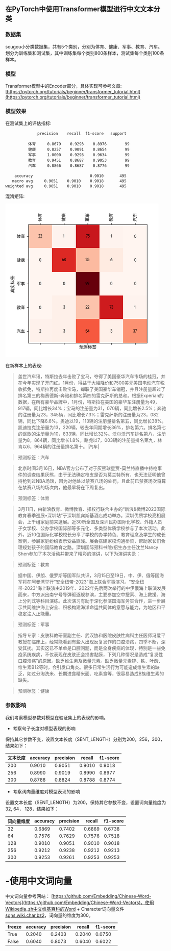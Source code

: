 ## 在PyTorch中使用Transformer模型进行中文文本分类

### 数据集

sougou小分类数据集，共有5个类别，分别为体育、健康、军事、教育、汽车。划分为训练集和测试集，其中训练集每个类别800条样本，测试集每个类别100条样本。

### 模型

Transformer模型中的Encoder部分，具体实现可参考文章: [https://pytorch.org/tutorials/beginner/transformer_tutorial.html](https://pytorch.org/tutorials/beginner/transformer_tutorial.html)


### 模型效果

在测试集上的评估指标:

```
              precision    recall  f1-score   support

          体育     0.8679    0.9293    0.8976        99
          健康     0.8257    0.9091    0.8654        99
          军事     1.0000    0.9293    0.9634        99
          教育     0.9451    0.8687    0.9053        99
          汽车     0.8866    0.8687    0.8776        99

    accuracy                         0.9010       495
   macro avg     0.9051    0.9010    0.9018       495
weighted avg     0.9051    0.9010    0.9018       495
```

混淆矩阵:

![混淆矩阵](https://raw.githubusercontent.com/percent4/pytorch_transformer_chinese_text_classification/master/image/confusion_matrix.png)

在新样本上的表现:

> 盖世汽车讯，特斯拉去年击败了宝马，夺得了美国豪华汽车市场的桂冠，并在今年实现了开门红。1月份，得益于大幅降价和7500美元美国电动汽车税收抵免，特斯拉再度击败宝马，蝉联了美国豪华车销冠，并且注册量超过了排名第三的梅赛德斯-奔驰和排名第四的雷克萨斯的总和。根据Experian的数据，在所有豪华品牌中，1月份，特斯拉在美国的豪华车注册量为49，917辆，同比增长34%；宝马的注册量为31，070辆，同比增长2.5%；奔驰的注册量为23，345辆，同比增长7.3%；雷克萨斯的注册量为23，082辆，同比下降6.6%。奥迪以19，113辆的注册量排名第五，同比增长38%。凯迪拉克注册量为13，220辆，较去年同期增长36%，排名第六。排名第七的讴歌的注册量为10，833辆，同比增长32%。沃尔沃汽车排名第八，注册量为8，864辆，同比增长1.8%。路虎以7，003辆的注册量排名第九，林肯以6，964辆的注册量排名第十。|汽车|

> 预测标签：汽车

> 北京时间3月16日，NBA官方公布了对于灰熊球星贾-莫兰特直播中持枪事件的调查结果灰熊，由于无法确定枪支是否为莫兰特所有，也无法证明他曾持枪到过NBA场馆，因为对他处以禁赛八场的处罚，且此前已禁赛场次将算在禁赛八场的场次内，他最早将在下周复出。

> 预测标签：体育

> 3月11日，由新浪教育、微博教育、择校行联合主办的“新浪&微博2023国际教育春季巡展•深圳站”于深圳凯宾斯基酒店成功举办。深圳优质学校亮相展会，上千组家庭前来逛展。近30所全国及深圳民办国际化学校、外籍人员子女学校、公办学校国际部等多元化、多类型优质学校参与了本次活动。此外，近10位国际化学校校长分享了学校的办学特色、教育理念及学生的成长案例，参展家庭纷纷表示受益匪浅。展会搭建家校沟通桥梁，帮助家长们合理规划孩子的国际教育之路。深圳国际预科书院/招生办主任沈兰Nancy Shen参加了本次活动并带来了精彩的演讲，以下为演讲实录：

> 预测标签：教育

> 据中国、伊朗、俄罗斯等国军队共识，3月15日至19日，中、伊、俄等国海军将在阿曼湾举行“安全纽带-2023”海上联合军事演习。“安全纽带-2023”海上联演由2019年、2022年先后两次举行的中伊俄海上联演发展而来，中方派出南宁号导弹驱逐舰参演，主要参加空中搜索、海上救援、海上分列式等科目演练。此次演习有助于深化参演国海军务实合作，进一步展示共同维护海上安全、积极构建海洋命运共同体的意愿与能力，为地区和平稳定注入正能量。

> 预测标签：军事

> 指导专家：皮肤科教研室副主任、武汉协和医院皮肤性病科主任医师冯爱平教授在临床上，经常能看到有些人出现反复发作的口腔溃疡，四季不断，深受其扰。其实这已不单单是口腔问题，而是全身疾病的体现，特别是一些免疫系统疾病，不仅表现在皮肤还会损害黏膜，下列几种情况是造成“复发性口腔溃疡”的原因。缺乏维生素及微量元素。缺乏微量元素锌、铁、叶酸、维生素B12等时，会引发口角炎。很多日常生活行为可能造成维生素的缺乏，如过分淘洗米、长期进食精米面、吃素食等，很容易造成B族维生素的缺失。

> 预测标签：健康

### 参数影响

我们考察模型参数对模型在验证集上的表现的影响。

- 考察句子长度对模型表现的影响

保持其它参数不变，设置文本长度（SENT_LENGTH）分别为200，256，300，结果如下：

| 文本长度 | accuracy |precision|recall|f1-score|
|---|---|---|---|---|
|200| 0.9010 |0.9051|0.9010|0.9018|
|256| 0.8990 |0.9019|0.8990|0.8977|
|300| 0.8788 |0.8824|0.8788|0.8774|

- 考察词向量维度对模型表现的影响

设置文本长度（SENT_LENGTH）为200，保持其它参数不变，设置词向量维度为32, 64， 128，结果如下：

| 词向量维度|  accuracy|precision|recall| f1-score |
|---|---|---|---|---|
|32|0.6869|0.7402|0.6869| 0.6738 |
|64|0.7576|0.7629|0.7576| 0.7518 |
|128|0.9010|0.9051|0.9010| 0.9018 |
|256|0.9212|0.9238|0.9212| 0.9213 |
|300|0.9253|0.9261|0.9253| 0.9253 |

# -使用中文词向量

中文词向量参考网站： [https://github.com/Embedding/Chinese-Word-Vectors](https://github.com/Embedding/Chinese-Word-Vectors)，使用Wikipedia_zh中文维基百科的Word + Character词向量文件[sgns.wiki.char.bz2](https://pan.baidu.com/s/1ZBVVD4mUSUuXOxlZ3V71ZA)，词向量的维度为300。

| freeze |  accuracy|precision|recall| f1-score |
|---|---|---|---|---|
| True |0.2040|0.2403|0.2040|0.0750|
| False |0.6040|0.8073|0.6040|0.6022|
